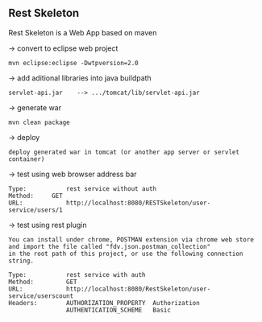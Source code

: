 
Rest Skeleton
----------------------------------------------------------------------------------------

Rest Skeleton is a Web App based on maven  

-> convert to eclipse web project

	mvn eclipse:eclipse -Dwtpversion=2.0

-> add aditional libraries into java buildpath

	servlet-api.jar    --> .../tomcat/lib/servlet-api.jar

-> generate war
	
	mvn clean package

-> deploy

	deploy generated war in tomcat (or another app server or servlet container)
	
-> test using web browser address bar

	Type:			rest service without auth
	Method:		GET
	URL:			http://localhost:8080/RESTSkeleton/user-service/users/1

-> test using rest plugin

	You can install under chrome, POSTMAN extension via chrome web store and import the file called "fdv.json.postman_collection"
	in the root path of this project, or use the following connection string.

	Type:			rest service with auth
	Method:			GET
	URL: 			http://localhost:8080/RestSkeleton/user-service/userscount
	Headers:		AUTHORIZATION_PROPERTY 	Authorization
					AUTHENTICATION_SCHEME 	Basic
